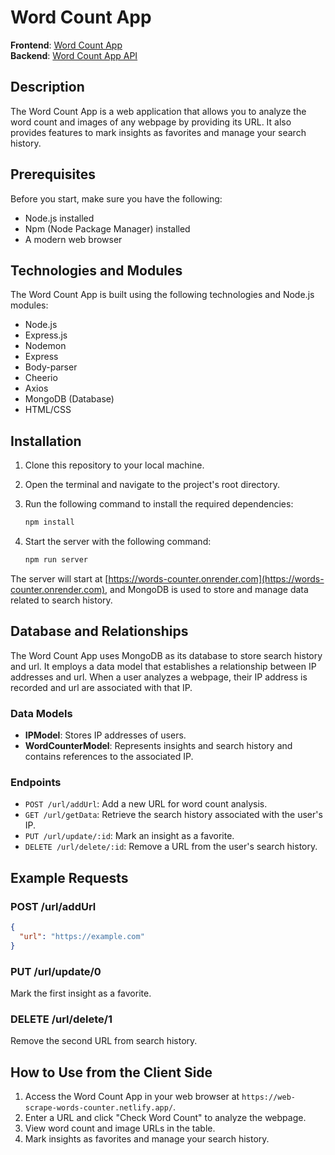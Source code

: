 


# Word Count App

**Frontend**: [Word Count App](https://web-scrape-words-counter.netlify.app/)  
**Backend**: [Word Count App API](https://words-counter.onrender.com)


## Description
The Word Count App is a web application that allows you to analyze the word count and images of any webpage by providing its URL. It also provides features to mark insights as favorites and manage your search history.

## Prerequisites
Before you start, make sure you have the following:
- Node.js installed
- Npm (Node Package Manager) installed
- A modern web browser

## Technologies and Modules
The Word Count App is built using the following technologies and Node.js modules:
- Node.js
- Express.js
- Nodemon
- Express
- Body-parser
- Cheerio
- Axios
- MongoDB (Database)
- HTML/CSS


## Installation
1. Clone this repository to your local machine.
2. Open the terminal and navigate to the project's root directory.
3. Run the following command to install the required dependencies:

   ```bash
   npm install
   ```

4. Start the server with the following command:

   ```bash
   npm run server
   ```

The server will start at [https://words-counter.onrender.com](https://words-counter.onrender.com), and MongoDB is used to store and manage data related to search history.

## Database and Relationships
The Word Count App uses MongoDB as its database to store search history and url. It employs a data model that establishes a relationship between IP addresses and url. When a user analyzes a webpage, their IP address is recorded and url are associated with that IP.

### Data Models
- **IPModel**: Stores IP addresses of users.
- **WordCounterModel**: Represents insights and search history and contains references to the associated IP.

### Endpoints
- `POST /url/addUrl`: Add a new URL for word count analysis.
- `GET /url/getData`: Retrieve the search history associated with the user's IP.
- `PUT /url/update/:id`: Mark an insight as a favorite.
- `DELETE /url/delete/:id`: Remove a URL from the user's search history.

## Example Requests
### POST /url/addUrl
```json
{
  "url": "https://example.com"
}
```

### PUT /url/update/0
Mark the first insight as a favorite.

### DELETE /url/delete/1
Remove the second URL from search history.

## How to Use from the Client Side
1. Access the Word Count App in your web browser at `https://web-scrape-words-counter.netlify.app/`.
2. Enter a URL and click "Check Word Count" to analyze the webpage.
3. View word count and image URLs in the table.
4. Mark insights as favorites and manage your search history.

```


